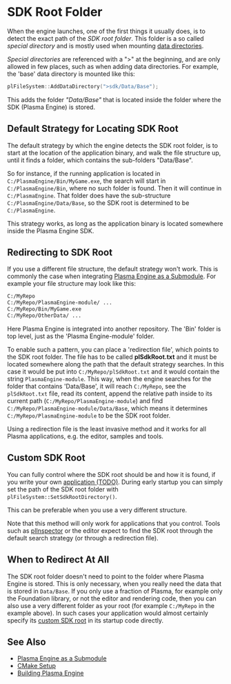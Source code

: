 # SDK Root Folder

When the engine launches, one of the first things it usually does, is to detect the exact path of the *SDK root folder*. This folder is a so called *special directory* and is mostly used when mounting [data directories](../projects/data-directories.md).

*Special directories* are referenced with a ">" at the beginning, and are only allowed in few places, such as when adding data directories. For example, the 'base' data directory is mounted like this:

```cpp
plFileSystem::AddDataDirectory(">sdk/Data/Base");
```

This adds the folder *"Data/Base"* that is located inside the folder where the SDK (Plasma Engine) is stored.

## Default Strategy for Locating SDK Root

The default strategy by which the engine detects the SDK root folder, is to start at the location of the application binary, and walk the file structure up, until it finds a folder, which contains the sub-folders "Data/Base".

So for instance, if the running application is located in `C:/PlasmaEngine/Bin/MyGame.exe`, the search will start in `C:/PlasmaEngine/Bin`, where no such folder is found. Then it will continue in `C:/PlasmaEngine`. That folder does have the sub-structure `C:/PlasmaEngine/Data/Base`, so the SDK root is determined to be `C:/PlasmaEngine`.

This strategy works, as long as the application binary is located somewhere inside the Plasma Engine SDK.

## Redirecting to SDK Root

If you use a different file structure, the default strategy won't work. This is commonly the case when integrating [Plasma Engine as a Submodule](submodule.md). For example your file structure may look like this:

```cmd
C:/MyRepo
C:/MyRepo/PlasmaEngine-module/ ...
C:/MyRepo/Bin/MyGame.exe
C:/MyRepo/OtherData/ ...
```

Here Plasma Engine is integrated into another repository. The 'Bin' folder is top level, just as the 'Plasma Engine-module' folder.

To enable such a pattern, you can place a 'redirection file', which points to the SDK root folder. The file has to be called **plSdkRoot.txt** and it must be located somewhere along the path that the default strategy searches. In this case it would be put into `C:/MyRepo/plSdkRoot.txt` and it would contain the string `PlasmaEngine-module`. This way, when the engine searches for the folder that contains 'Data/Base', it will reach `C:/MyRepo`, see the `plSdkRoot.txt` file, read its content, append the relative path inside to its current path (`C:/MyRepo/PlasmaEngine-module`) and find `C:/MyRepo/PlasmaEngine-module/Data/Base`, which means it determines `C:/MyRepo/PlasmaEngine-module` to be the SDK root folder.

Using a redirection file is the least invasive method and it works for all Plasma applications, e.g. the editor, samples and tools.

## Custom SDK Root

You can fully control where the SDK root should be and how it is found, if you write your own [application (TODO)](../runtime/application/application.md). During early startup you can simply set the path of the SDK root folder with `plFileSystem::SetSdkRootDirectory()`.

This can be preferable when you use a very different structure.

Note that this method will only work for applications that you control. Tools such as [plInspector](../tools/inspector.md) or the editor expect to find the SDK root through the default search strategy (or through a redirection file).

## When to Redirect At All

The SDK root folder doesn't need to point to the folder where Plasma Engine is stored. This is only necessary, when you really need the data that is stored in `Data/Base`. If you only use a fraction of Plasma, for example only the Foundation library, or not the editor and rendering code, then you can also use a very different folder as your root (for example `C:/MyRepo` in the example above). In such cases your application would almost certainly specify its [custom SDK root](#custom-sdk-root) in its startup code directly.

## See Also

* [Plasma Engine as a Submodule](submodule.md)
* [CMake Setup](cmake-config.md)
* [Building Plasma Engine](building-pl.md)
